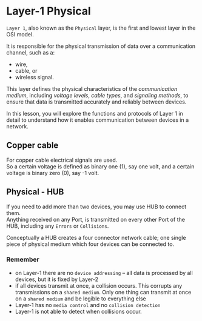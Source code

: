 # Layer-1 Physical
`Layer 1`, also known as the `Physical` layer, is the first and lowest layer in the OSI model.  

It is responsible for the physical transmission of data over a communication channel, such as a:
- wire, 
- cable, or 
- wireless signal.  

This layer defines the physical characteristics of the _communication medium_, including _voltage levels_, _cable types_, and _signaling 
methods_, to ensure that data is transmitted accurately and reliably between devices. 

In this lesson, you will explore the functions and protocols of Layer 1 in detail to understand how it enables communication between 
devices in a network.

## Copper cable
For copper cable electrical signals are used.  
So a certain voltage is defined as binary one (1), say one volt, and a certain voltage is binary zero (0), say -1 volt.

## Physical - HUB
If you need to add more than two devices, you may use HUB to connect them.  
Anything received on any Port, is transmitted on every other Port of the HUB, including any `Errors` or `Collisions`.  

Conceptually a HUB creates a four connector network cable; one single piece of physical medium which four devices can be connected to.

### Remember
- on Layer-1 there are no `device addressing` – all data is processed by all devices, but it is fixed by Layer-2
- if all devices transmit at once, a collision occurs. This corrupts any transmissions on a `shared medium`. Only one thing can 
transmit at once on a `shared medium` and be legible to everything else
- Layer-1 has no `media control` and no `collision detection`
- Layer-1 is not able to detect when collisions occur.
